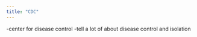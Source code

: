 ```yaml
---
title: "CDC"
---
```

-center for disease control
-tell a lot of about disease control and isolation

